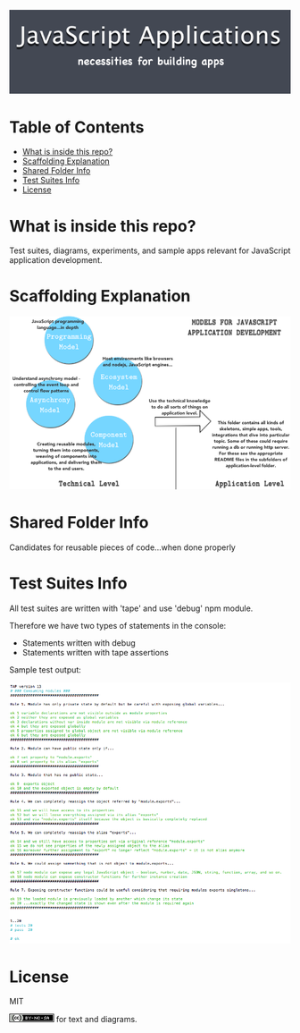 ![](https://github.com/pltod/javascript-applications/blob/master/images/logo.png)

# Table of Contents

- [What is inside this repo?](#what-is-inside-this-repo)
- [Scaffolding Explanation](#scaffolding-explanation)
- [Shared Folder Info](#shared-folder-info)
- [Test Suites Info](#test-suites-info)
- [License](#license)

# What is inside this repo?

Test suites, diagrams, experiments, and sample apps relevant for JavaScript application development.

# Scaffolding Explanation

![](https://github.com/pltod/javascript-applications/blob/master/images/jsapps-models.png)


# Shared Folder Info

Candidates for reusable pieces of code...when done properly

# Test Suites Info

All test suites are written with 'tape' and use 'debug' npm module.

Therefore we have two types of statements in the console:

* Statements written with debug 
* Statements written with tape assertions


Sample test output:

![](https://github.com/pltod/javascript-applications/blob/master/images/test-modules.png)


# License

MIT

[![](https://github.com/pltod/javascript-applications/blob/master/images/cc.png)](http://creativecommons.org/licenses/by-nc-sa/4.0/) for text and diagrams.